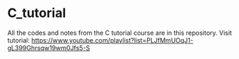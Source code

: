 # C_tutorial

All the codes and notes from the C tutorial course are in this repository.
Visit tutorial: https://www.youtube.com/playlist?list=PLJfMmUOqJ1-gL399Ghrsqw19wm0Jfs5-S
